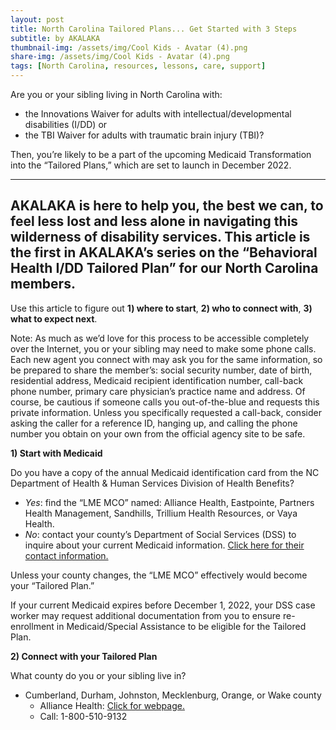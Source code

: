 ```yaml
---
layout: post
title: North Carolina Tailored Plans... Get Started with 3 Steps
subtitle: by AKALAKA
thumbnail-img: /assets/img/Cool Kids - Avatar (4).png
share-img: /assets/img/Cool Kids - Avatar (4).png
tags: [North Carolina, resources, lessons, care, support]
---
```

Are you or your sibling living in North Carolina with: 
- the Innovations Waiver for adults with intellectual/developmental disabilities (I/DD) or 
- the TBI Waiver for adults with traumatic brain injury (TBI)?

Then, you’re likely to be a part of the upcoming Medicaid Transformation into the “Tailored Plans,” which are set to launch in December 2022.

---
AKALAKA is here to help you, the best we can, to feel less lost and less alone in navigating this wilderness of disability services. This article is the first in AKALAKA’s series on the “Behavioral Health I/DD Tailored Plan” for our North Carolina members.
---
Use this article to figure out **1) where to start**, **2) who to connect with**, **3) what to expect next**.

Note: As much as we’d love for this process to be accessible completely over the Internet, you or your sibling may need to make some phone calls. Each new agent you connect with may ask you for the same information, so be prepared to share the member’s: social security number, date of birth, residential address, Medicaid recipient identification number, call-back phone number, primary care physician’s practice name and address. Of course, be cautious if someone calls you out-of-the-blue and requests this private information. Unless you specifically requested a call-back, consider asking the caller for a reference ID, hanging up, and calling the phone number you obtain on your own from the official agency site to be safe.

**1) Start with Medicaid**

Do you have a copy of the annual Medicaid identification card from the NC Department of Health & Human Services Division of Health Benefits?
- *Yes*: find the “LME MCO” named: Alliance Health, Eastpointe, Partners Health Management, Sandhills, Trillium Health Resources, or Vaya Health.
- *No*: contact your county’s Department of Social Services (DSS) to inquire about your current Medicaid information. [Click here for their contact information.](https://www.ncdhhs.gov/divisions/social-services/local-dss-directory)

Unless your county changes, the “LME MCO” effectively would become your “Tailored Plan.”

If your current Medicaid expires before December 1, 2022, your DSS case worker may request additional documentation from you to ensure re-enrollment in Medicaid/Special Assistance to be eligible for the Tailored Plan.

**2) Connect with your Tailored Plan**

What county do you or your sibling live in?
- Cumberland, Durham, Johnston, Mecklenburg, Orange, or Wake county
  - Alliance Health: [Click for webpage.](https://www.alliancehealthplan.org/tp/members/accessing-services/contact-member-and-recipient-services-and-care-managers/) 
  - Call: 1-800-510-9132
